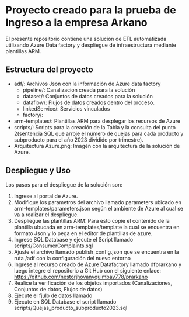 # Proyecto creado para la prueba de Ingreso a la empresa Arkano
El presente repositorio contiene una solución de ETL automatizada utilizando Azure Data factory y despliegue de infraestructura mediante plantillas ARM.
## Estructura del proyecto
- adf/: Archivos Json con la información de Azure data factory
    - pipeline/: Canalizacion creada para la solución
    - dataset/: Conjuntos de datos creados para la solución
    - dataflow/: Flujos de datos creados dentro del proceso.
    - linkedService/: Servicios vinculados
    - factory/: 
- arm-templates/: Plantillas ARM para desplegar los recursos de Azure
- scripts/: Scripts para la creación de la Tabla y la consulta del punto 2(sentencia SQL que arroje el número de quejas para cada producto y subproducto para el año 2023 dividido por trimestre).
- Arquitectura Azure.png: Imagén con la arquitectura de la solución de Azure.
## Despliegue y Uso
Los pasos para el despliegue de la solución son:

1. Ingrese al portal de Azure.
2. Modifique los parametros del archivo llamado parameters ubicado en  arm-templates/parameters.json según el ambiente de Azure al cual se va a realizar el despliegue.
3. Despliegue las plantillas ARM: Para esto copie el contenido de la plantilla ubucada en arm-templates/template la cual se encuentra en formato Json y lo pega en el editor de plantillas de azure.
4. Ingrese SQL Database y ejecute el Script llamado  scripts/ConsumerComplaints.sql
5. Ajuste el archivo llamado publish_config.json que se encuentra en la ruta /adf con la configuración del nuevo entorno
6. Ingrese al recurso creado de Azure Datafactory llamado dfprarkano y luego integre el repositorio a Git Hub con el siguiente enlace: https://github.com/nestorjhovanyquimbay778/prarkano
7. Realice la verificación de los objetos importados (Canalizaciones, Conjuntos de datos, Flujos de datos)
8. Ejecute el fjulo de datos llamado
9. Ejecute en SQL Database el script llamado scripts/Quejas_producto_subproducto2023.sql
